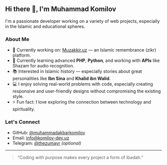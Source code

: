 ## Hi there 👋, I'm Muhammad Komilov

I'm a passionate developer working on a variety of web projects, especially in the Islamic and educational spheres.

### About Me

- 🔭 Currently working on: [Muzakkir.uz](https://muzakkir.uz) — an Islamic remembrance (zikr) platform.
- 🌱 Currently learning advanced **PHP**, **Python**, and working with **APIs** like Shazam for audio recognition.
- 📚 Interested in Islamic history — especially stories about great personalities like **Ibn Sina** and **Khalid ibn Walid**.
- 💻 I enjoy solving real-world problems with code, especially creating responsive and user-friendly designs without compromising the existing style.
- ⚡ Fun fact: I love exploring the connection between technology and spirituality.

### Let's Connect

- GitHub: [@muhammadakbarkomilov](https://github.com/muhammadakbarkomilov)
- Email: info@komilov-dev.uz 
- Telegram: [@thezumayr](https://t.me/thezumayr) *(optional)*

---

> “Coding with purpose makes every project a form of ibadah.”
